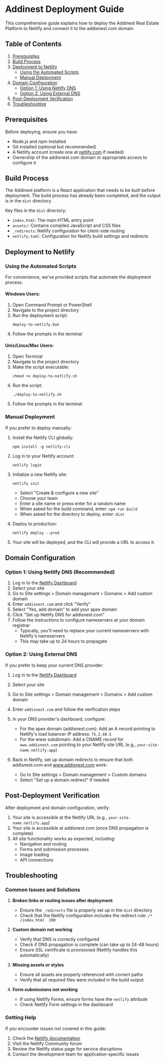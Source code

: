 # Addinest Deployment Guide

This comprehensive guide explains how to deploy the Addinest Real Estate Platform to Netlify and connect it to the addisnest.com domain.

## Table of Contents

1. [Prerequisites](#prerequisites)
2. [Build Process](#build-process)
3. [Deployment to Netlify](#deployment-to-netlify)
   - [Using the Automated Scripts](#using-the-automated-scripts)
   - [Manual Deployment](#manual-deployment)
4. [Domain Configuration](#domain-configuration)
   - [Option 1: Using Netlify DNS](#option-1-using-netlify-dns)
   - [Option 2: Using External DNS](#option-2-using-external-dns)
5. [Post-Deployment Verification](#post-deployment-verification)
6. [Troubleshooting](#troubleshooting)

## Prerequisites

Before deploying, ensure you have:

- Node.js and npm installed
- Git installed (optional but recommended)
- A Netlify account (create one at [netlify.com](https://netlify.com) if needed)
- Ownership of the addisnest.com domain or appropriate access to configure it

## Build Process

The Addinest platform is a React application that needs to be built before deployment. The build process has already been completed, and the output is in the `dist` directory.

Key files in the `dist` directory:
- `index.html`: The main HTML entry point
- `assets/`: Contains compiled JavaScript and CSS files
- `_redirects`: Netlify configuration for client-side routing
- `netlify.toml`: Configuration for Netlify build settings and redirects

## Deployment to Netlify

### Using the Automated Scripts

For convenience, we've provided scripts that automate the deployment process.

#### Windows Users:

1. Open Command Prompt or PowerShell
2. Navigate to the project directory
3. Run the deployment script:
   ```
   deploy-to-netlify.bat
   ```
4. Follow the prompts in the terminal

#### Unix/Linux/Mac Users:

1. Open Terminal
2. Navigate to the project directory
3. Make the script executable:
   ```
   chmod +x deploy-to-netlify.sh
   ```
4. Run the script:
   ```
   ./deploy-to-netlify.sh
   ```
5. Follow the prompts in the terminal

### Manual Deployment

If you prefer to deploy manually:

1. Install the Netlify CLI globally:
   ```
   npm install -g netlify-cli
   ```

2. Log in to your Netlify account:
   ```
   netlify login
   ```

3. Initialize a new Netlify site:
   ```
   netlify init
   ```
   - Select "Create & configure a new site"
   - Choose your team
   - Enter a site name or press enter for a random name
   - When asked for the build command, enter: `npm run build`
   - When asked for the directory to deploy, enter: `dist`

4. Deploy to production:
   ```
   netlify deploy --prod
   ```

5. Your site will be deployed, and the CLI will provide a URL to access it.

## Domain Configuration

### Option 1: Using Netlify DNS (Recommended)

1. Log in to the [Netlify Dashboard](https://app.netlify.com/)
2. Select your site
3. Go to Site settings > Domain management > Domains > Add custom domain
4. Enter `addisnest.com` and click "Verify"
5. Select "Yes, add domain" to add your apex domain
6. Click "Set up Netlify DNS for addisnest.com"
7. Follow the instructions to configure nameservers at your domain registrar
   - Typically, you'll need to replace your current nameservers with Netlify's nameservers
   - This may take up to 24 hours to propagate

### Option 2: Using External DNS

If you prefer to keep your current DNS provider:

1. Log in to the [Netlify Dashboard](https://app.netlify.com/)
2. Select your site
3. Go to Site settings > Domain management > Domains > Add custom domain
4. Enter `addisnest.com` and follow the verification steps
5. In your DNS provider's dashboard, configure:
   - For the apex domain (addisnest.com): Add an A record pointing to Netlify's load balancer IP address: `75.2.60.5`
   - For the www subdomain: Add a CNAME record for `www.addisnest.com` pointing to your Netlify site URL (e.g., `your-site-name.netlify.app`)

6. Back in Netlify, set up domain redirects to ensure that both addisnest.com and www.addisnest.com work:
   - Go to Site settings > Domain management > Custom domains
   - Select "Set up a domain redirect" if needed

## Post-Deployment Verification

After deployment and domain configuration, verify:

1. Your site is accessible at the Netlify URL (e.g., `your-site-name.netlify.app`)
2. Your site is accessible at addisnest.com (once DNS propagation is complete)
3. All site functionality works as expected, including:
   - Navigation and routing
   - Forms and submission processes
   - Image loading
   - API connections

## Troubleshooting

### Common Issues and Solutions

1. **Broken links or routing issues after deployment**
   - Ensure the `_redirects` file is properly set up in the `dist` directory
   - Check that the Netlify configuration includes the redirect rule: `/*  /index.html  200`

2. **Custom domain not working**
   - Verify that DNS is correctly configured
   - Check if DNS propagation is complete (can take up to 24-48 hours)
   - Ensure SSL certificate is provisioned (Netlify handles this automatically)

3. **Missing assets or styles**
   - Ensure all assets are properly referenced with correct paths
   - Verify that all required files were included in the build output

4. **Form submissions not working**
   - If using Netlify Forms, ensure forms have the `netlify` attribute
   - Check Netlify Form settings in the dashboard

### Getting Help

If you encounter issues not covered in this guide:

1. Check the [Netlify documentation](https://docs.netlify.com/)
2. Visit the Netlify Community forum
3. Review the Netlify status page for service disruptions
4. Contact the development team for application-specific issues
